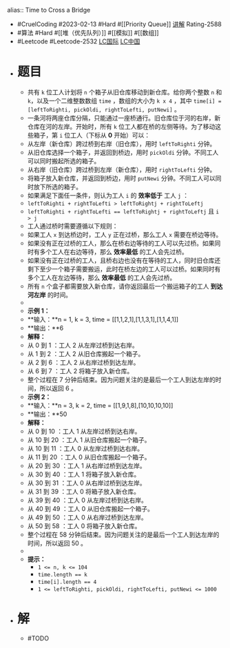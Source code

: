alias:: Time to Cross a Bridge

- #CruelCoding #2023-02-13 #Hard #[[Priority Queue]] [讲解](https://youtu.be/8GsicPT_400) Rating-2588
- #算法 #Hard #[[堆（优先队列）]] #[[模拟]] #[[数组]]
- #Leetcode #Leetcode-2532 [LC国际](https://leetcode.com/problems/time-to-cross-a-bridge/) [LC中国](https://leetcode.cn/problems/time-to-cross-a-bridge/)
- # 题目
	- 共有 `k` 位工人计划将 `n` 个箱子从旧仓库移动到新仓库。给你两个整数 `n` 和 `k`，以及一个二维整数数组 `time` ，数组的大小为 `k x 4` ，其中 `time[i] = [leftToRighti, pickOldi, rightToLefti, putNewi]` 。
	- 一条河将两座仓库分隔，只能通过一座桥通行。旧仓库位于河的右岸，新仓库在河的左岸。开始时，所有 `k` 位工人都在桥的左侧等待。为了移动这些箱子，第 `i` 位工人（下标从 **0** 开始）可以：
	- 从左岸（新仓库）跨过桥到右岸（旧仓库），用时 `leftToRighti` 分钟。
	- 从旧仓库选择一个箱子，并返回到桥边，用时 `pickOldi` 分钟。不同工人可以同时搬起所选的箱子。
	- 从右岸（旧仓库）跨过桥到左岸（新仓库），用时 `rightToLefti` 分钟。
	- 将箱子放入新仓库，并返回到桥边，用时 `putNewi` 分钟。不同工人可以同时放下所选的箱子。
	- 如果满足下面任一条件，则认为工人 `i` 的 **效率低于** 工人 `j` ：
	- `leftToRighti + rightToLefti > leftToRightj + rightToLeftj`
	- `leftToRighti + rightToLefti == leftToRightj + rightToLeftj` 且 `i > j`
	- 工人通过桥时需要遵循以下规则：
	- 如果工人 `x` 到达桥边时，工人 `y` 正在过桥，那么工人 `x` 需要在桥边等待。
	- 如果没有正在过桥的工人，那么在桥右边等待的工人可以先过桥。如果同时有多个工人在右边等待，那么 **效率最低** 的工人会先过桥。
	- 如果没有正在过桥的工人，且桥右边也没有在等待的工人，同时旧仓库还剩下至少一个箱子需要搬运，此时在桥左边的工人可以过桥。如果同时有多个工人在左边等待，那么 **效率最低** 的工人会先过桥。
	- 所有 `n` 个盒子都需要放入新仓库，请你返回最后一个搬运箱子的工人 **到达河左岸** 的时间。
	-
	- **示例 1：**
	- **输入：**n = 1, k = 3, time = [[1,1,2,1],[1,1,3,1],[1,1,4,1]]
	- **输出：**6
	- **解释：**
	- 从 0 到 1 ：工人 2 从左岸过桥到达右岸。
	- 从 1 到 2 ：工人 2 从旧仓库搬起一个箱子。
	- 从 2 到 6 ：工人 2 从右岸过桥到达左岸。
	- 从 6 到 7 ：工人 2 将箱子放入新仓库。
	- 整个过程在 7 分钟后结束。因为问题关注的是最后一个工人到达左岸的时间，所以返回 6 。
	- **示例 2：**
	- **输入：**n = 3, k = 2, time = [[1,9,1,8],[10,10,10,10]]
	- **输出：**50
	- **解释：**
	- 从 0 到 10 ：工人 1 从左岸过桥到达右岸。
	- 从 10 到 20 ：工人 1 从旧仓库搬起一个箱子。
	- 从 10 到 11 ：工人 0 从左岸过桥到达右岸。
	- 从 11 到 20 ：工人 0 从旧仓库搬起一个箱子。
	- 从 20 到 30 ：工人 1 从右岸过桥到达左岸。
	- 从 30 到 40 ：工人 1 将箱子放入新仓库。
	- 从 30 到 31 ：工人 0 从右岸过桥到达左岸。
	- 从 31 到 39 ：工人 0 将箱子放入新仓库。
	- 从 39 到 40 ：工人 0 从左岸过桥到达右岸。
	- 从 40 到 49 ：工人 0 从旧仓库搬起一个箱子。
	- 从 49 到 50 ：工人 0 从右岸过桥到达左岸。
	- 从 50 到 58 ：工人 0 将箱子放入新仓库。
	- 整个过程在 58 分钟后结束。因为问题关注的是最后一个工人到达左岸的时间，所以返回 50 。
	-
	- **提示：**
		- `1 <= n, k <= 104`
		- `time.length == k`
		- `time[i].length == 4`
		- `1 <= leftToRighti, pickOldi, rightToLefti, putNewi <= 1000`
- # 解
	- #TODO